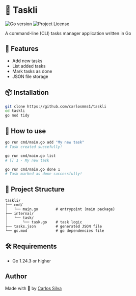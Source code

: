 # 📝 Taskli

![Go version](https://img.shields.io/github/go-mod/go-version/carlosmms1/taskli)
![Project License](https://img.shields.io/github/license/carlosmms1/taskli)

A command-line (CLI) tasks manager application written in Go

## 🚀 Features

- Add new tasks
- List added tasks
- Mark tasks as done
- JSON file storage

## 📦 Installation

```bash
git clone https://github.com/carlosmms1/taskli
cd taskli
go mod tidy
```

## 🎉 How to use

```bash
go run cmd/main.go add "My new task"
# Task created succefully!

go run cmd/main.go list
# [] 1 - My new task

go run cmd/main.go done 1
# Task marked as done successfully!
```

## 📁 Project Structure

```
taskli/
├── cmd/
│   └── main.go        # entrypoint (main package)
├── internal/
│   └── task/
│       └── task.go    # task logic
├── tasks.json         # generated JSON file
└── go.mod             # go dependencies file
```

## 🛠️ Requirements

- Go 1.24.3 or higher

## Author

Made with 🤍 by [Carlos Silva](https://github.com/carlosmms1)
